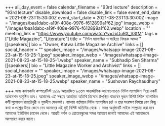+++
all_day_event = false
calendar_filename = "93rd lecture"
description = "93rd lecture"
disable_download = false
disable_link = false
event_end_date = 2021-08-23T15:30:00Z
event_start_date = 2021-08-23T13:30:00Z
image = "/images/baa1dabc-a19f-408e-9976-f612899a1f62.jpg"
image_webp = "/images/baa1dabc-a19f-408e-9976-f612899a1f62.webp"
location = ""
meeting_link = "https://www.youtube.com/watch?v=zoDuRX_S3fM"
tags = ["Little Magazine", "Literature"]
title = "লিটল ম্যাগাজিন ও সাহিত্য বিষয়ক আড্ডা "
[[speakers]]
bio = "Owner, Katwa Little Magazine Archive"
links = []
social_header = ""
speaker_image = "/images/whatsapp-image-2021-08-23-at-15-18-25-1.jpeg"
speaker_image_webp = "/images/whatsapp-image-2021-08-23-at-15-18-25-1.webp"
speaker_name = "Subhadip Sen Sharma"
[[speakers]]
bio = "Little Magazine Worker and Archivist"
links = []
social_header = ""
speaker_image = "/images/whatsapp-image-2021-08-23-at-15-18-25.jpeg"
speaker_image_webp = "/images/whatsapp-image-2021-08-23-at-15-18-25.webp"
speaker_name = "Sushovan Raychaudhury"

+++
 আজ ক্যালকাটা কম্পারেটিস্ট ১৯১৯ আয়োজিত ৯৩তম আন্তর্জালিক আলোচনাচক্রে লিটল ম্যাগাজিন নিয়ে একটি অধিবেশন অনুষ্ঠিত হবে। আমাদের এই সন্ধ্যার আমন্ত্রিত অতিথি হিসেবে উপস্থিত থাকবেন দুজন বিশিষ্ট লিটল ম্যাগাজিন কর্মী সুশোভন রায়চৌধুরী ও শুভদীপ সেনশর্মা। বাংলায় বর্তমানে লিটল ম্যাগাজিন  চর্চা ও তার সংরক্ষণ বিষয়ে বেশ কিছু কথা ও প্রশ্নের উত্তর জেনে নেব আমাদের এই দুই বিশিষ্ট অতিথির থেকে । সমগ্র অনুষ্ঠানটি লাইভ সম্প্রচার করা হবে আমাদের ইউটিউব চ্যানেল থেকে। আগ্রহী দর্শক ও শ্রোতাবন্ধুদের সাদর আমন্ত্রণ জানাই আমাদের এই আয়োজনে অংশগ্রহণ করার জন্যে। 